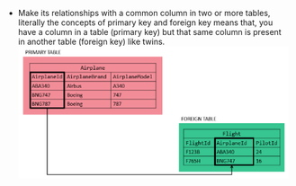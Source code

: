 - Make its relationships with a common column in two or more tables, literally the concepts of primary key and foreign key means that, you have a column in a table (primary key) but that same column is present in another table (foreign key) like twins.
  ![image.png](../assets/image_1647899194461_0.png)